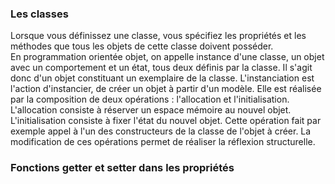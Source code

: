 ### Les classes
Lorsque vous définissez une classe, vous spécifiez les propriétés et les méthodes que tous les objets de cette classe doivent posséder.<br>
En programmation orientée objet, on appelle instance d'une classe, un objet avec un comportement et un état, tous deux définis par la classe. Il s'agit donc d'un objet constituant un exemplaire de la classe.
L'instanciation est l'action d'instancier, de créer un objet à partir d'un modèle. Elle est réalisée par la composition de deux opérations : l'allocation et l'initialisation. L'allocation consiste à réserver un espace mémoire au nouvel objet. L'initialisation consiste à fixer l'état du nouvel objet. Cette opération fait par exemple appel à l'un des constructeurs de la classe de l'objet à créer. La modification de ces opérations permet de réaliser la réflexion structurelle.

### Fonctions getter et setter dans les propriétés